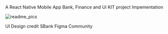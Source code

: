 A React Native Mobile App Bank, Finance and Ui KIT project Impementation






![readme_pics](https://user-images.githubusercontent.com/38397394/208234023-f1d30fba-1423-409a-ab42-90435ed81b2a.png)


UI Design credit SBank Figma Community
